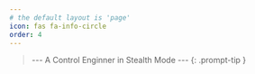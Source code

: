 ```yaml
---
# the default layout is 'page'
icon: fas fa-info-circle
order: 4
---
```


> --- A Control Enginner in Stealth Mode ---
{: .prompt-tip }